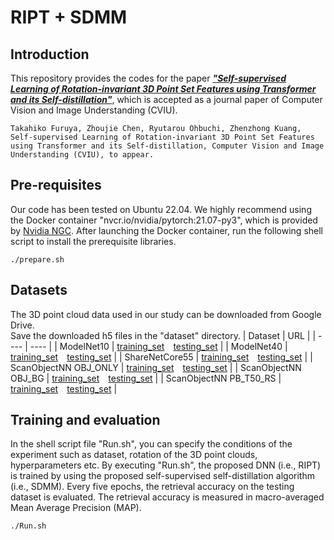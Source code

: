 # RIPT + SDMM
## Introduction
This repository provides the codes for the paper _**["Self-supervised Learning of Rotation-invariant 3D Point Set Features using Transformer and its Self-distillation"](https://arxiv.org/abs/2308.04725)**_, which is accepted as a journal paper of Computer Vision and Image Understanding (CVIU). 
```
Takahiko Furuya, Zhoujie Chen, Ryutarou Ohbuchi, Zhenzhong Kuang, Self-supervised Learning of Rotation-invariant 3D Point Set Features using Transformer and its Self-distillation, Computer Vision and Image Understanding (CVIU), to appear.
```
## Pre-requisites
Our code has been tested on Ubuntu 22.04. We highly recommend using the Docker container "nvcr.io/nvidia/pytorch:21.07-py3", which is provided by [Nvidia NGC](https://catalog.ngc.nvidia.com/orgs/nvidia/containers/pytorch/tags). 
After launching the Docker container, run the following shell script to install the prerequisite libraries.
```
./prepare.sh
```
## Datasets
The 3D point cloud data used in our study can be downloaded from Google Drive.<br>
Save the downloaded h5 files in the "dataset" directory.
| Dataset | URL |
| ---- | ---- |
| ModelNet10 | [training_set](https://drive.google.com/file/d/1K0poxAMOX7SvRJFaGU_KXcuc3H39yon_/view?usp=sharing)&emsp;[testing_set](https://drive.google.com/file/d/1SIku6h9ta6jIcBON2nVnEXk2TDp9DFG7/view?usp=sharing) |
| ModelNet40 | [training_set](https://drive.google.com/file/d/1KnLZIklZ0MhqHo84NOAlMOERIcen3lXx/view?usp=sharing)&emsp;[testing_set](https://drive.google.com/file/d/1q_MQkCkLZkvm1f86AjvCCI6ChJ85yPoD/view?usp=sharing) |
| ShareNetCore55 | [training_set](https://drive.google.com/file/d/1Ssuk32p1Dl5XvoJ3023ZQc6pYTS64xMc/view?usp=sharing)&emsp;[testing_set](https://drive.google.com/file/d/1Vq1rJOU23GY_A5df7SDIffIFBAGgTnpx/view?usp=sharing) |
| ScanObjectNN OBJ_ONLY | [training_set](https://drive.google.com/file/d/1xH6hMb8YNGS0lEoWKFWe8jUOVRgRrEqZ/view?usp=sharing)&emsp;[testing_set](https://drive.google.com/file/d/1M7mBEt3AA92W_Ok-H0tFXsBDt76uTjzo/view?usp=sharing) |
| ScanObjectNN OBJ_BG | [training_set](https://drive.google.com/file/d/1DTfgJZ-AgyLp5-deUTjc1QEez0ZzRVtQ/view?usp=sharing)&emsp;[testing_set](https://drive.google.com/file/d/1B8WGxb5gjNYe6KoVs7AEHkkVp4W6pcLy/view?usp=sharing) |
| ScanObjectNN PB_T50_RS | [training_set](https://drive.google.com/file/d/1tb6g1nvVs_dud6KhJ3wdFU4qgjZsc1Kb/view?usp=sharing)&emsp;[testing_set](https://drive.google.com/file/d/12_16AVajG5IBpxyDtCyDf-vMKx1jnSYR/view?usp=sharing) |
## Training and evaluation
In the shell script file "Run.sh", you can specify the conditions of the experiment such as dataset, rotation of the 3D point clouds, hyperparameters etc. By executing "Run.sh", the proposed DNN (i.e., RIPT) is trained by using the proposed self-supervised self-distillation algorithm (i.e., SDMM). Every five epochs, the retrieval accuracy on the testing dataset is evaluated. The retrieval accuracy is measured in macro-averaged Mean Average Precision (MAP).
```
./Run.sh
```
